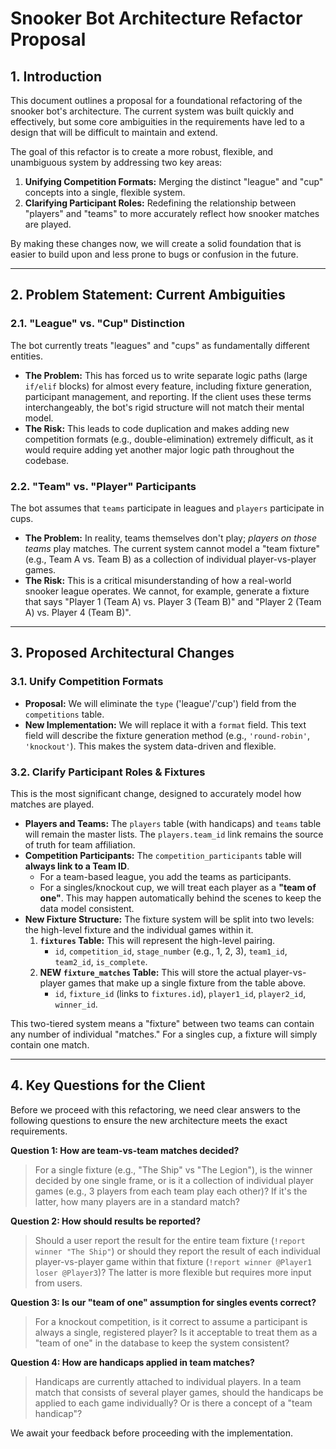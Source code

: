 # Snooker Bot Architecture Refactor Proposal

## 1. Introduction

This document outlines a proposal for a foundational refactoring of the snooker bot's architecture. The current system was built quickly and effectively, but some core ambiguities in the requirements have led to a design that will be difficult to maintain and extend.

The goal of this refactor is to create a more robust, flexible, and unambiguous system by addressing two key areas:
1.  **Unifying Competition Formats:** Merging the distinct "league" and "cup" concepts into a single, flexible system.
2.  **Clarifying Participant Roles:** Redefining the relationship between "players" and "teams" to more accurately reflect how snooker matches are played.

By making these changes now, we will create a solid foundation that is easier to build upon and less prone to bugs or confusion in the future.

---

## 2. Problem Statement: Current Ambiguities

### 2.1. "League" vs. "Cup" Distinction

The bot currently treats "leagues" and "cups" as fundamentally different entities.

-   **The Problem:** This has forced us to write separate logic paths (large `if/elif` blocks) for almost every feature, including fixture generation, participant management, and reporting. If the client uses these terms interchangeably, the bot's rigid structure will not match their mental model.
-   **The Risk:** This leads to code duplication and makes adding new competition formats (e.g., double-elimination) extremely difficult, as it would require adding yet another major logic path throughout the codebase.

### 2.2. "Team" vs. "Player" Participants

The bot assumes that `teams` participate in leagues and `players` participate in cups.

-   **The Problem:** In reality, teams themselves don't play; *players on those teams* play matches. The current system cannot model a "team fixture" (e.g., Team A vs. Team B) as a collection of individual player-vs-player games.
-   **The Risk:** This is a critical misunderstanding of how a real-world snooker league operates. We cannot, for example, generate a fixture that says "Player 1 (Team A) vs. Player 3 (Team B)" and "Player 2 (Team A) vs. Player 4 (Team B)".

---

## 3. Proposed Architectural Changes

### 3.1. Unify Competition Formats

-   **Proposal:** We will eliminate the `type` ('league'/'cup') field from the `competitions` table.
-   **New Implementation:** We will replace it with a `format` field. This text field will describe the fixture generation method (e.g., `'round-robin'`, `'knockout'`). This makes the system data-driven and flexible.

### 3.2. Clarify Participant Roles & Fixtures

This is the most significant change, designed to accurately model how matches are played.

-   **Players and Teams:** The `players` table (with handicaps) and `teams` table will remain the master lists. The `players.team_id` link remains the source of truth for team affiliation.
-   **Competition Participants:** The `competition_participants` table will **always link to a Team ID**.
    -   For a team-based league, you add the teams as participants.
    -   For a singles/knockout cup, we will treat each player as a **"team of one"**. This may happen automatically behind the scenes to keep the data model consistent.
-   **New Fixture Structure:** The fixture system will be split into two levels: the high-level fixture and the individual games within it.
    1.  **`fixtures` Table:** This will represent the high-level pairing.
        -   `id`, `competition_id`, `stage_number` (e.g., 1, 2, 3), `team1_id`, `team2_id`, `is_complete`.
    2.  **NEW `fixture_matches` Table:** This will store the actual player-vs-player games that make up a single fixture from the table above.
        -   `id`, `fixture_id` (links to `fixtures.id`), `player1_id`, `player2_id`, `winner_id`.

This two-tiered system means a "fixture" between two teams can contain any number of individual "matches." For a singles cup, a fixture will simply contain one match.

---

## 4. Key Questions for the Client

Before we proceed with this refactoring, we need clear answers to the following questions to ensure the new architecture meets the exact requirements.

**Question 1: How are team-vs-team matches decided?**
> For a single fixture (e.g., "The Ship" vs "The Legion"), is the winner decided by one single frame, or is it a collection of individual player games (e.g., 3 players from each team play each other)? If it's the latter, how many players are in a standard match?

**Question 2: How should results be reported?**
> Should a user report the result for the entire team fixture (`!report winner "The Ship"`) or should they report the result of each individual player-vs-player game within that fixture (`!report winner @Player1 loser @Player3`)? The latter is more flexible but requires more input from users.

**Question 3: Is our "team of one" assumption for singles events correct?**
> For a knockout competition, is it correct to assume a participant is always a single, registered player? Is it acceptable to treat them as a "team of one" in the database to keep the system consistent?

**Question 4: How are handicaps applied in team matches?**
> Handicaps are currently attached to individual players. In a team match that consists of several player games, should the handicaps be applied to each game individually? Or is there a concept of a "team handicap"?

We await your feedback before proceeding with the implementation.

